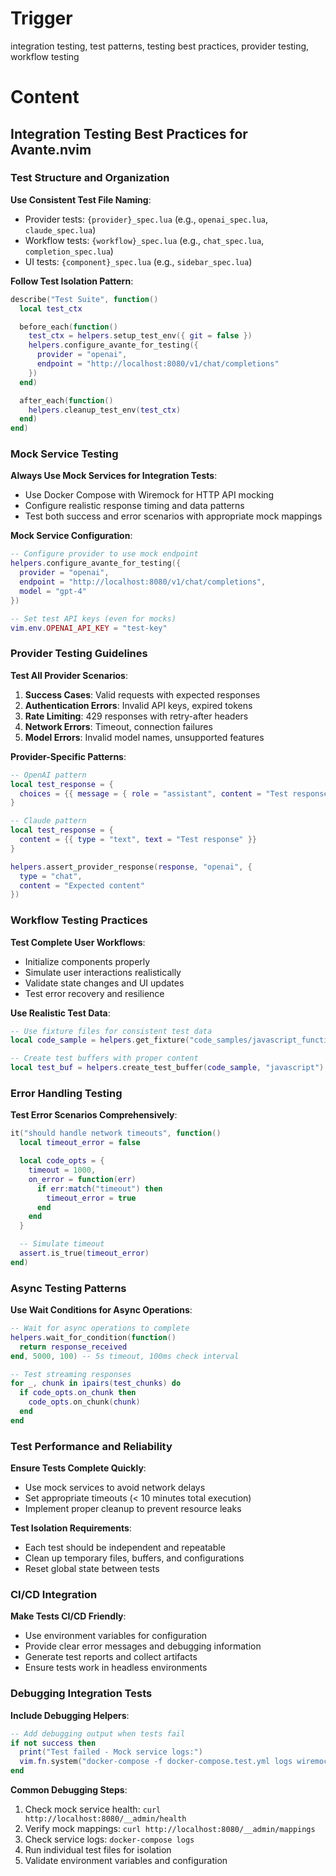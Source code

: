 # Trigger

integration testing, test patterns, testing best practices, provider testing, workflow testing

# Content

## Integration Testing Best Practices for Avante.nvim

### Test Structure and Organization

**Use Consistent Test File Naming**:
- Provider tests: `{provider}_spec.lua` (e.g., `openai_spec.lua`, `claude_spec.lua`)
- Workflow tests: `{workflow}_spec.lua` (e.g., `chat_spec.lua`, `completion_spec.lua`)
- UI tests: `{component}_spec.lua` (e.g., `sidebar_spec.lua`)

**Follow Test Isolation Pattern**:
```lua
describe("Test Suite", function()
  local test_ctx

  before_each(function()
    test_ctx = helpers.setup_test_env({ git = false })
    helpers.configure_avante_for_testing({
      provider = "openai",
      endpoint = "http://localhost:8080/v1/chat/completions"
    })
  end)

  after_each(function()
    helpers.cleanup_test_env(test_ctx)
  end)
end)
```

### Mock Service Testing

**Always Use Mock Services for Integration Tests**:
- Use Docker Compose with Wiremock for HTTP API mocking
- Configure realistic response timing and data patterns
- Test both success and error scenarios with appropriate mock mappings

**Mock Service Configuration**:
```lua
-- Configure provider to use mock endpoint
helpers.configure_avante_for_testing({
  provider = "openai",
  endpoint = "http://localhost:8080/v1/chat/completions",
  model = "gpt-4"
})

-- Set test API keys (even for mocks)
vim.env.OPENAI_API_KEY = "test-key"
```

### Provider Testing Guidelines

**Test All Provider Scenarios**:
1. **Success Cases**: Valid requests with expected responses
2. **Authentication Errors**: Invalid API keys, expired tokens
3. **Rate Limiting**: 429 responses with retry-after headers
4. **Network Errors**: Timeout, connection failures
5. **Model Errors**: Invalid model names, unsupported features

**Provider-Specific Patterns**:
```lua
-- OpenAI pattern
local test_response = {
  choices = {{ message = { role = "assistant", content = "Test response" } }}
}

-- Claude pattern
local test_response = {
  content = {{ type = "text", text = "Test response" }}
}

helpers.assert_provider_response(response, "openai", {
  type = "chat",
  content = "Expected content"
})
```

### Workflow Testing Practices

**Test Complete User Workflows**:
- Initialize components properly
- Simulate user interactions realistically
- Validate state changes and UI updates
- Test error recovery and resilience

**Use Realistic Test Data**:
```lua
-- Use fixture files for consistent test data
local code_sample = helpers.get_fixture("code_samples/javascript_function.js")

-- Create test buffers with proper content
local test_buf = helpers.create_test_buffer(code_sample, "javascript")
```

### Error Handling Testing

**Test Error Scenarios Comprehensively**:
```lua
it("should handle network timeouts", function()
  local timeout_error = false

  local code_opts = {
    timeout = 1000,
    on_error = function(err)
      if err:match("timeout") then
        timeout_error = true
      end
    end
  }

  -- Simulate timeout
  assert.is_true(timeout_error)
end)
```

### Async Testing Patterns

**Use Wait Conditions for Async Operations**:
```lua
-- Wait for async operations to complete
helpers.wait_for_condition(function()
  return response_received
end, 5000, 100) -- 5s timeout, 100ms check interval

-- Test streaming responses
for _, chunk in ipairs(test_chunks) do
  if code_opts.on_chunk then
    code_opts.on_chunk(chunk)
  end
end
```

### Test Performance and Reliability

**Ensure Tests Complete Quickly**:
- Use mock services to avoid network delays
- Set appropriate timeouts (< 10 minutes total execution)
- Implement proper cleanup to prevent resource leaks

**Test Isolation Requirements**:
- Each test should be independent and repeatable
- Clean up temporary files, buffers, and configurations
- Reset global state between tests

### CI/CD Integration

**Make Tests CI/CD Friendly**:
- Use environment variables for configuration
- Provide clear error messages and debugging information
- Generate test reports and collect artifacts
- Ensure tests work in headless environments

### Debugging Integration Tests

**Include Debugging Helpers**:
```lua
-- Add debugging output when tests fail
if not success then
  print("Test failed - Mock service logs:")
  vim.fn.system("docker-compose -f docker-compose.test.yml logs wiremock")
end
```

**Common Debugging Steps**:
1. Check mock service health: `curl http://localhost:8080/__admin/health`
2. Verify mock mappings: `curl http://localhost:8080/__admin/mappings`
3. Check service logs: `docker-compose logs`
4. Run individual test files for isolation
5. Validate environment variables and configuration
